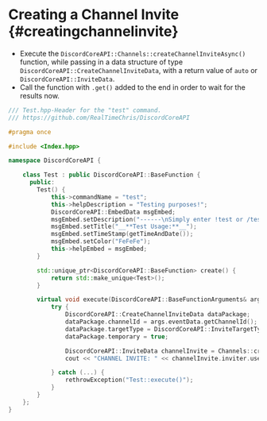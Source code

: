 Creating a Channel Invite {#creatingchannelinvite}
============
- Execute the `DiscordCoreAPI::Channels::createChannelInviteAsync()` function, while passing in a data structure of type `DiscordCoreAPI::CreateChannelInviteData`, with a return value of `auto` or `DiscordCoreAPI::InviteData`.
- Call the function with `.get()` added to the end in order to wait for the results now.

```cpp
/// Test.hpp-Header for the "test" command.
/// https://github.com/RealTimeChris/DiscordCoreAPI

#pragma once

#include <Index.hpp>

namespace DiscordCoreAPI {

	class Test : public DiscordCoreAPI::BaseFunction {
	  public:
		Test() {
			this->commandName = "test";
			this->helpDescription = "Testing purposes!";
			DiscordCoreAPI::EmbedData msgEmbed;
			msgEmbed.setDescription("------\nSimply enter !test or /test!\n------");
			msgEmbed.setTitle("__**Test Usage:**__");
			msgEmbed.setTimeStamp(getTimeAndDate());
			msgEmbed.setColor("FeFeFe");
			this->helpEmbed = msgEmbed;
		}

		std::unique_ptr<DiscordCoreAPI::BaseFunction> create() {
			return std::make_unique<Test>();
		}

		virtual void execute(DiscordCoreAPI::BaseFunctionArguments& args) {
			try {
				DiscordCoreAPI::CreateChannelInviteData dataPackage;
				dataPackage.channelId = args.eventData.getChannelId();
				dataPackage.targetType = DiscordCoreAPI::InviteTargetTypes::Embedded_Application;
				dataPackage.temporary = true;

				DiscordCoreAPI::InviteData channelInvite = Channels::createChannelInviteAsync(dataPackage).get();
				cout << "CHANNEL INVITE: " << channelInvite.inviter.username << endl;

			} catch (...) {
				rethrowException("Test::execute()");
			}
		}
	};
}
```
